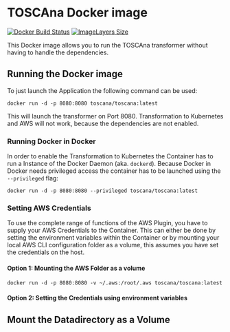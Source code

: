 # TOSCAna Docker image

[![Docker Build Status](https://img.shields.io/docker/build/toscana/toscana.svg)](https://hub.docker.com/r/toscana/toscana/) [![ImageLayers Size](https://img.shields.io/imagelayers/image-size/toscana/toscana/latest.svg)](https://hub.docker.com/r/toscana/toscana/) 

This Docker image allows you to run the TOSCAna transformer without having to handle the dependencies.

## Running the Docker image

To just launch the Application the following command can be used:
```
docker run -d -p 8080:8080 toscana/toscana:latest
```

This will launch the transformer on Port 8080. Transformation to Kubernetes and AWS will not work, because the dependencies are not enabled.

### Running Docker in Docker

In order to enable the Transformation to Kubernetes the Container has to run a Instance of the Docker Daemon (aka. `dockerd`). Because Docker in Docker needs privileged access the container has to be launched using the `--privileged` flag:

```
docker run -d -p 8080:8080 --privileged toscana/toscana:latest
```

### Setting AWS Credentials

To use the complete range of functions of the AWS Plugin, you have to supply your AWS Credentials to the Container. This can either be done by setting the environment variables within the Container or by mounting your local AWS CLI configuration folder as a volume, this assumes you have set the credentials on the host.

#### Option 1: Mounting the AWS Folder as a volume

```
docker run -d -p 8080:8080 -v ~/.aws:/root/.aws toscana/toscana:latest
```

#### Option 2: Setting the Credentials using environment variables

## Mount the Datadirectory as a Volume
